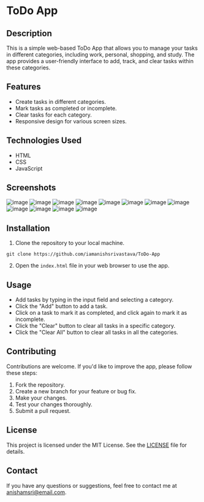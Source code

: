 # ToDo App

## Description

This is a simple web-based ToDo App that allows you to manage your tasks in different categories, including work, personal, shopping, and study. The app provides a user-friendly interface to add, track, and clear tasks within these categories.

## Features

- Create tasks in different categories.
- Mark tasks as completed or incomplete.
- Clear tasks for each category.
- Responsive design for various screen sizes.

## Technologies Used

- HTML
- CSS
- JavaScript

## Screenshots

![image](https://github.com/iamanishsrivastava/ToDo-App/assets/83644811/a5648d0a-166a-4e9c-ad20-ca061feed99a)
![image](https://github.com/iamanishsrivastava/ToDo-App/assets/83644811/59dca83a-1999-43d0-95e1-dd99f0a65ddf)
![image](https://github.com/iamanishsrivastava/ToDo-App/assets/83644811/16745032-a300-4cbd-81de-d09a6dbc24ff)
![image](https://github.com/iamanishsrivastava/ToDo-App/assets/83644811/8aa1c7f9-b650-4c5e-b6cf-46c7d0a266c3)
![image](https://github.com/iamanishsrivastava/ToDo-App/assets/83644811/8b000f29-9732-4d69-bc9c-834922aaa24d)
![image](https://github.com/iamanishsrivastava/ToDo-App/assets/83644811/27890071-22bf-4f94-aab4-94e483c2aa08)
![image](https://github.com/iamanishsrivastava/ToDo-App/assets/83644811/e7294c5f-1190-44e0-bec3-4d87cf48b647)
![image](https://github.com/iamanishsrivastava/ToDo-App/assets/83644811/5cd086d4-2875-4bd3-b6f6-d8314cd6386d)
![image](https://github.com/iamanishsrivastava/ToDo-App/assets/83644811/e517aa8a-3233-4145-9cde-9b5c41964cce)
![image](https://github.com/iamanishsrivastava/ToDo-App/assets/83644811/e8ac5013-7123-4969-a57a-40199b317b61)
![image](https://github.com/iamanishsrivastava/ToDo-App/assets/83644811/78f95252-2e7c-4da4-8072-376862fb4351)
![image](https://github.com/iamanishsrivastava/ToDo-App/assets/83644811/055ad023-36ff-404a-a2ac-9c469bc289cc)

## Installation

1. Clone the repository to your local machine.
```
git clone https://github.com/iamanishsrivastava/ToDo-App
```

2. Open the `index.html` file in your web browser to use the app.

## Usage

- Add tasks by typing in the input field and selecting a category.
- Click the "Add" button to add a task.
- Click on a task to mark it as completed, and click again to mark it as incomplete.
- Click the "Clear" button to clear all tasks in a specific category.
- Click the "Clear All" button to clear all tasks in all the categories.

## Contributing

Contributions are welcome. If you'd like to improve the app, please follow these steps:

1. Fork the repository.
2. Create a new branch for your feature or bug fix.
3. Make your changes.
4. Test your changes thoroughly.
5. Submit a pull request.

## License

This project is licensed under the MIT License. See the [LICENSE](LICENSE) file for details.

## Contact

If you have any questions or suggestions, feel free to contact me at [anishamsri@email.com](mailto:anishamsri@gmail.com).

